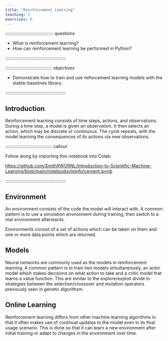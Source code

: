 ```yaml
---
title: "Reinforcement Learning"
teaching: 5
exercises: 0
---
```


:::::::::::::::::::::::::::::::::::::: questions 

- What is reinforcement learning?
- How can reinforcement learning be performed in Python?

::::::::::::::::::::::::::::::::::::::::::::::::

::::::::::::::::::::::::::::::::::::: objectives

- Demonstrate how to train and use reiforcement learning models with the stable-baselines library.

::::::::::::::::::::::::::::::::::::::::::::::::

## Introduction

Reinforcement learning consists of time steps, actions, and observations. During a time step, a model is given an observation. It then selects an action, which may be discrete or continuous. The cycle repeats, with the model learning the consequences of its actions via new observations. 

::::::::::::::::::::::::::::::::::::: callout

Follow along by importing this notebook into Colab:

https://github.com/SmithRWORNL/Introduction-to-Scientific-Machine-Learning/blob/main/notebooks/reinforcement.ipynb

::::::::::::::::::::::::::::::::::::::::::::::::

## Environment

An environment consists of the code the model will interact with. A common pattern is to use a simulation environment during training, then switch to a real environment afterwards.

Environments consist of a set of actions which can be taken on them and one or more data points which are returned.

## Models

Neural networks are commonly used as the models in reinforcement learning. A common pattern is to train two models simultaneously, an actor model which makes decisions on what action to take and a critic model that learns a value function. This are similar to the explore/exploit divide in strategies between the selection/crossover and mutation operators previously seen in genetic algorithsm.

## Online Learning

Reinforcement learning differs from other machine learning algorithms in that it often makes use of continual updates to the model even in its final usage scenario. This is done so that it can learn a new environment after initial training or adapt to changes in the environment over time.
